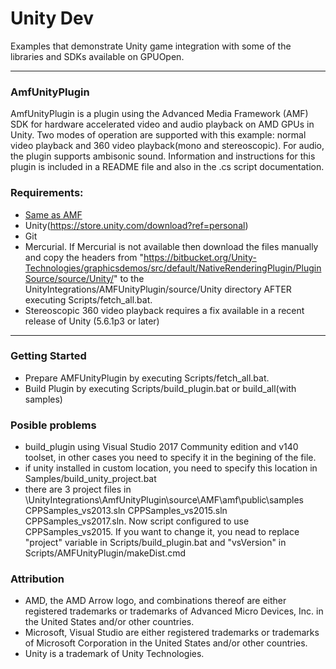 # Unity Dev
Examples that demonstrate Unity game integration with some of the libraries and SDKs available on GPUOpen.

---

### AmfUnityPlugin
AmfUnityPlugin is a plugin using the Advanced Media Framework (AMF) SDK for hardware accelerated video and audio playback on AMD GPUs in Unity. Two modes of operation are supported with this example: normal video playback and 360 video playback(mono and stereoscopic).  For audio, the plugin supports ambisonic sound. Information and instructions for this plugin is included in a README file and also in the .cs script documentation.

### Requirements:
* [Same as AMF](https://github.com/GPUOpen-LibrariesAndSDKs/AMF) 
* Unity(https://store.unity.com/download?ref=personal)
* Git
* Mercurial. If Mercurial is not available then download the files manually and copy the headers from "https://bitbucket.org/Unity-Technologies/graphicsdemos/src/default/NativeRenderingPlugin/PluginSource/source/Unity/" to the UnityIntegrations/AMFUnityPlugin/source/Unity directory AFTER executing Scripts/fetch_all.bat.
* Stereoscopic 360 video playback requires a fix available in a recent release of Unity (5.6.1p3 or later)

---

### Getting Started
* Prepare AMFUnityPlugin by executing Scripts/fetch_all.bat.
* Build Plugin by executing Scripts/build_plugin.bat or build_all(with samples)

### Posible problems
* build_plugin using Visual Studio 2017 Community edition and v140 toolset, in other cases you need to specify it in the begining of the file.
* if unity installed in custom location, you need to specify this location in Samples/build_unity_project.bat
* there are 3 project files in \UnityIntegrations\AmfUnityPlugin\source\AMF\amf\public\samples CPPSamples_vs2013.sln CPPSamples_vs2015.sln CPPSamples_vs2017.sln. Now script configured to use CPPSamples_vs2015. If you want to change it, you nead to replace "project" variable in  Scripts/build_plugin.bat and "vsVersion" in  Scripts/AMFUnityPlugin/makeDist.cmd

### Attribution
- AMD, the AMD Arrow logo, and combinations thereof are either registered trademarks or trademarks of Advanced Micro Devices, Inc. in the United States and/or other countries.
- Microsoft, Visual Studio are either registered trademarks or trademarks of Microsoft Corporation in the United States and/or other countries.
- Unity is a trademark of Unity Technologies.
